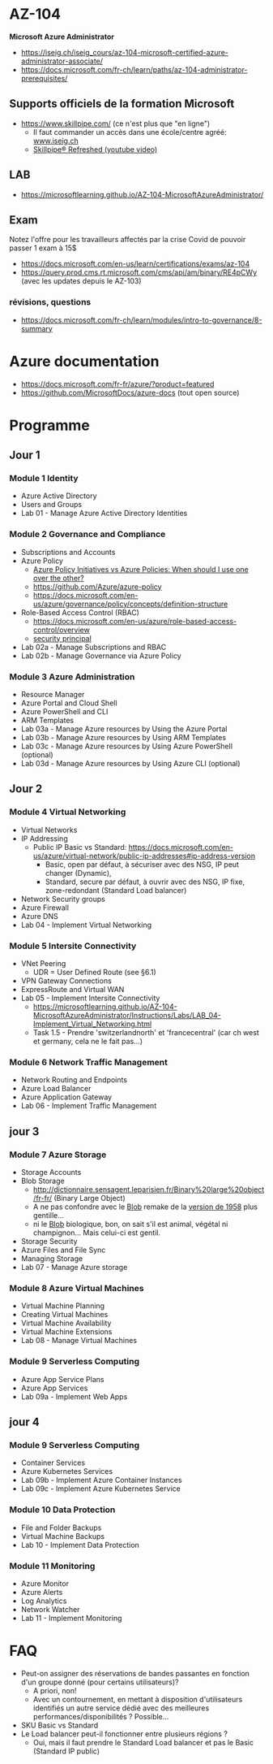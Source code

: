 # AZ-104
**Microsoft Azure Administrator**
* https://iseig.ch/iseig_cours/az-104-microsoft-certified-azure-administrator-associate/
* https://docs.microsoft.com/fr-ch/learn/paths/az-104-administrator-prerequisites/

## Supports officiels de la formation Microsoft
* https://www.skillpipe.com/ (ce n'est plus que "en ligne")
  * Il faut commander un accès dans une école/centre agréé: www.iseig.ch 
  * [Skillpipe® Refreshed (youtube video)](https://youtu.be/lDpW-YJ1rL8)

## LAB
* https://microsoftlearning.github.io/AZ-104-MicrosoftAzureAdministrator/

## Exam
Notez l'offre pour les travailleurs affectés par la crise Covid de pouvoir passer 1 exam à 15$
* https://docs.microsoft.com/en-us/learn/certifications/exams/az-104
* https://query.prod.cms.rt.microsoft.com/cms/api/am/binary/RE4pCWy (avec les updates depuis le AZ-103)

### révisions, questions
* https://docs.microsoft.com/fr-ch/learn/modules/intro-to-governance/8-summary

# Azure documentation
* https://docs.microsoft.com/fr-fr/azure/?product=featured
* https://github.com/MicrosoftDocs/azure-docs (tout open source)

# Programme
## Jour 1
### Module 1 Identity
* Azure Active Directory
* Users and Groups
* Lab 01 - Manage Azure Active Directory Identities
### Module 2 Governance and Compliance
* Subscriptions and Accounts
* Azure Policy
  * [Azure Policy Initiatives vs Azure Policies: When should I use one over the other?
](https://techcommunity.microsoft.com/t5/itops-talk-blog/azure-policy-initiatives-vs-azure-policies-when-should-i-use-one/ba-p/1229167)
  * https://github.com/Azure/azure-policy
  * https://docs.microsoft.com/en-us/azure/governance/policy/concepts/definition-structure
* Role-Based Access Control (RBAC)
  * https://docs.microsoft.com/en-us/azure/role-based-access-control/overview
  * [security principal](https://docs.microsoft.com/en-us/azure/role-based-access-control/overview#security-principal)
* Lab 02a - Manage Subscriptions and RBAC
* Lab 02b - Manage Governance via Azure Policy

### Module 3 Azure Administration
* Resource Manager
* Azure Portal and Cloud Shell
* Azure PowerShell and CLI
* ARM Templates
* Lab 03a - Manage Azure resources by Using the Azure Portal
* Lab 03b - Manage Azure resources by Using ARM Templates
* Lab 03c - Manage Azure resources by Using Azure PowerShell (optional)
* Lab 03d - Manage Azure resources by Using Azure CLI (optional)

## Jour 2
### Module 4 Virtual Networking
* Virtual Networks
* IP Addressing
  * Public IP Basic vs Standard: https://docs.microsoft.com/en-us/azure/virtual-network/public-ip-addresses#ip-address-version
    * Basic, open par défaut, à sécuriser avec des NSG, IP peut changer (Dynamic), 
    * Standard, secure par défaut, à ouvrir avec des NSG, IP fixe, zone-redondant (Standard Load balancer)
* Network Security groups
* Azure Firewall
* Azure DNS
* Lab 04 - Implement Virtual Networking

### Module 5 Intersite Connectivity
* VNet Peering
  * UDR = User Defined Route (see §6.1)
* VPN Gateway Connections
* ExpressRoute and Virtual WAN
* Lab 05 - Implement Intersite Connectivity
  * https://microsoftlearning.github.io/AZ-104-MicrosoftAzureAdministrator/Instructions/Labs/LAB_04-Implement_Virtual_Networking.html
  * Task 1.5 - Prendre 'switzerlandnorth' et 'francecentral' (car ch west et germany, cela ne le fait pas...)

### Module 6 Network Traffic Management
* Network Routing and Endpoints
* Azure Load Balancer
* Azure Application Gateway
* Lab 06 - Implement Traffic Management

## jour 3
### Module 7 Azure Storage
* Storage Accounts
* Blob Storage
  * http://dictionnaire.sensagent.leparisien.fr/Binary%20large%20object/fr-fr/ (Binary Large Object)
  * A ne pas confondre avec le [Blob](https://youtu.be/ywzK5xzrD2c) remake de la [version de 1958](https://www.dailymotion.com/video/x5et8gy) plus gentille...
  * ni le [Blob](https://youtu.be/3tGOQf4c_Lw) biologique, bon, on sait s'il est animal, végétal ni champignon... Mais celui-ci est gentil.
* Storage Security
* Azure Files and File Sync
* Managing Storage
* Lab 07 - Manage Azure storage

### Module 8 Azure Virtual Machines
* Virtual Machine Planning
* Creating Virtual Machines
* Virtual Machine Availability
* Virtual Machine Extensions
* Lab 08 - Manage Virtual Machines

### Module 9 Serverless Computing
* Azure App Service Plans
* Azure App Services
* Lab 09a - Implement Web Apps

## jour 4
### Module 9 Serverless Computing
* Container Services
* Azure Kubernetes Services
* Lab 09b - Implement Azure Container Instances
* Lab 09c - Implement Azure Kubernetes Service

### Module 10 Data Protection
* File and Folder Backups
* Virtual Machine Backups
* Lab 10 - Implement Data Protection

### Module 11 Monitoring
* Azure Monitor
* Azure Alerts
* Log Analytics
* Network Watcher
* Lab 11 - Implement Monitoring

# FAQ
* Peut-on assigner des réservations de bandes passantes en fonction d'un groupe donné (pour certains utilisateurs)?
  * A priori, non!
  * Avec un contournement, en mettant à disposition d'utilisateurs identifiés un autre service dédié avec des meilleures performances/disponibilités ? Possible...
* SKU Basic vs Standard 
* Le Load balancer peut-il fonctionner entre plusieurs régions ?
  * Oui, mais il faut prendre le Standard Load balancer et pas le Basic (Standard IP public)
